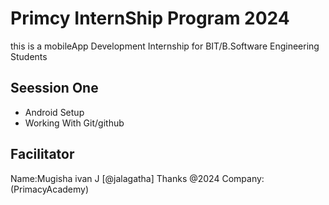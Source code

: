 # Primcy InternShip Program 2024
this is a mobileApp Development Internship for BIT/B.Software Engineering Students
## Seession One
- Android Setup
- Working With Git/github
## Facilitator
Name:Mugisha ivan J
[@jalagatha]
Thanks @2024
Company: (PrimacyAcademy)
